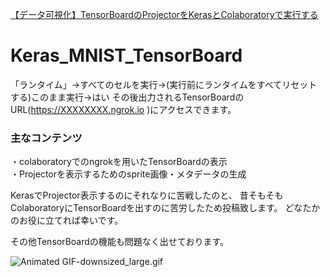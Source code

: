 [【データ可視化】TensorBoardのProjectorをKerasとColaboratoryで実行する](https://qiita.com/maro_amoeba/items/2d959df3922ec7316d84)

# Keras_MNIST_TensorBoard  

「ランタイム」→すべてのセルを実行→(実行前にランタイムをすべてリセットする)このまま実行→はい
その後出力されるTensorBoardのURL(https://XXXXXXXX.ngrok.io )にアクセスできます。

### 主なコンテンツ
・colaboratoryでのngrokを用いたTensorBoardの表示  
・Projectorを表示するためのsprite画像・メタデータの生成

KerasでProjector表示するのにそれなりに苦戦したのと、
昔そもそもColaboratoryにTensorBoardを出すのに苦労したため投稿致します。
どなたかのお役に立てれば幸いです。

その他TensorBoardの機能も問題なく出せております。

![Animated GIF-downsized_large.gif](https://qiita-image-store.s3.amazonaws.com/0/304373/4162c057-c108-5648-5f77-bbac00433b1f.gif)
